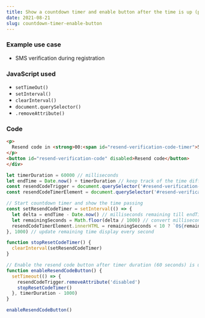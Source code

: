 ```yaml
---
title: Show a countdown timer and enable button after the time is up (plain JavaScript)
date: 2021-08-21
slug: countdown-timer-enable-button
---
```


### Example use case

- SMS verification during registration

### JavaScript used

- `setTimeOut()`
- `setInterval()`
- `clearInterval()`
- `document.querySelector()`
- `.removeAttribute()`

### Code

```html
<p>
  Resend code in <strong>00:<span id="resend-verification-code-timer">59</span></strong>
</p>
<button id="resend-verification-code" disabled>Resend code</button>
</div>
```

```js
let timerDuration = 60000 // milliseconds
let endTime = Date.now() + timerDuration // keep track of the time difference explicitly
const resendCodeTrigger = document.querySelector('#resend-verification-code')
const resendCodeTimerElement = document.querySelector('#resend-verification-code-timer')

// Start countdown timer and show the time passing
const setResendCodeTimer = setInterval(() => {
  let delta = endTime - Date.now() // milliseconds remaining till endTime
  let remainingSeconds = Math.floor(delta / 1000) // convert milliseconds to seconds
  resendCodeTimerElement.innerHTML = remainingSeconds < 10 ? `0${remainingSeconds}` : remainingSeconds // show 00:07 instead of 00:7
}, 1000) // update remaining time display every second

function stopResetCodeTimer() {
  clearInterval(setResendCodeTimer)
}

// Enable the resend code button after timer duration (60 seconds) is up
function enableResendCodeButton() {
  setTimeout(() => {
    resendCodeTrigger.removeAttribute('disabled')
    stopResetCodeTimer()
  }, timerDuration - 1000)
}

enableResendCodeButton()
```
